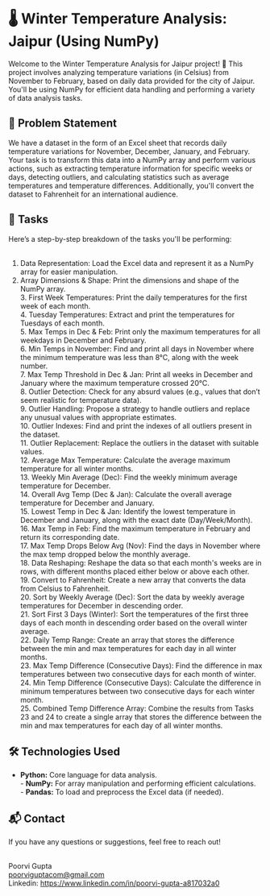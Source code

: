 # 🌡️ Winter Temperature Analysis: Jaipur (Using NumPy)
Welcome to the Winter Temperature Analysis for Jaipur project! 🎉 This project involves analyzing temperature variations (in Celsius) from November to February, based on daily data provided for the city of Jaipur. You'll be using NumPy for efficient data handling and performing a variety of data analysis tasks.

## 📝 Problem Statement
We have a dataset in the form of an Excel sheet that records daily temperature variations for November, December, January, and February. Your task is to transform this data into a NumPy array and perform various actions, such as extracting temperature information for specific weeks or days, detecting outliers, and calculating statistics such as average temperatures and temperature differences. Additionally, you'll convert the dataset to Fahrenheit for an international audience.

## 🎯 Tasks
Here’s a step-by-step breakdown of the tasks you'll be performing:<br><br>

1. Data Representation: Load the Excel data and represent it as a NumPy array for easier manipulation.<br>
2. Array Dimensions & Shape: Print the dimensions and shape of the NumPy array.
<br>3. First Week Temperatures: Print the daily temperatures for the first week of each month.
<br>4. Tuesday Temperatures: Extract and print the temperatures for Tuesdays of each month.
<br>5. Max Temps in Dec & Feb: Print only the maximum temperatures for all weekdays in December and February.
<br>6. Min Temps in November: Find and print all days in November where the minimum temperature was less than 8°C, along with the week number.
<br>7. Max Temp Threshold in Dec & Jan: Print all weeks in December and January where the maximum temperature crossed 20°C.
<br>8. Outlier Detection: Check for any absurd values (e.g., values that don’t seem realistic for temperature data).
<br>9. Outlier Handling: Propose a strategy to handle outliers and replace any unusual values with appropriate estimates.
<br>10. Outlier Indexes: Find and print the indexes of all outliers present in the dataset.
<br>11. Outlier Replacement: Replace the outliers in the dataset with suitable values.
<br>12. Average Max Temperature: Calculate the average maximum temperature for all winter months.
<br>13. Weekly Min Average (Dec): Find the weekly minimum average temperature for December.
<br>14. Overall Avg Temp (Dec & Jan): Calculate the overall average temperature for December and January.
<br>15. Lowest Temp in Dec & Jan: Identify the lowest temperature in December and January, along with the exact date (Day/Week/Month).
<br>16. Max Temp in Feb: Find the maximum temperature in February and return its corresponding date.
<br>17. Max Temp Drops Below Avg (Nov): Find the days in November where the max temp dropped below the monthly average.
<br>18. Data Reshaping: Reshape the data so that each month's weeks are in rows, with different months placed either below or above each other.
<br>19. Convert to Fahrenheit: Create a new array that converts the data from Celsius to Fahrenheit.
<br>20. Sort by Weekly Average (Dec): Sort the data by weekly average temperatures for December in descending order.
<br>21. Sort First 3 Days (Winter): Sort the temperatures of the first three days of each month in descending order based on the overall winter average.
<br>22. Daily Temp Range: Create an array that stores the difference between the min and max temperatures for each day in all winter months.
<br>23. Max Temp Difference (Consecutive Days): Find the difference in max temperatures between two consecutive days for each month of winter.
<br>24. Min Temp Difference (Consecutive Days): Calculate the difference in minimum temperatures between two consecutive days for each winter month.
<br>25. Combined Temp Difference Array: Combine the results from Tasks 23 and 24 to create a single array that stores the difference between the min and max temperatures for each day of all winter months.
## 🛠 Technologies Used
- **Python:** Core language for data analysis.
<br>- **NumPy:** For array manipulation and performing efficient calculations.
<br>- **Pandas:** To load and preprocess the Excel data (if needed).
## 📬 Contact
If you have any questions or suggestions, feel free to reach out!<br><br>

Poorvi Gupta<br>
poorviguptacom@gmail.com<br>
Linkedin: https://www.linkedin.com/in/poorvi-gupta-a817032a0<br>
